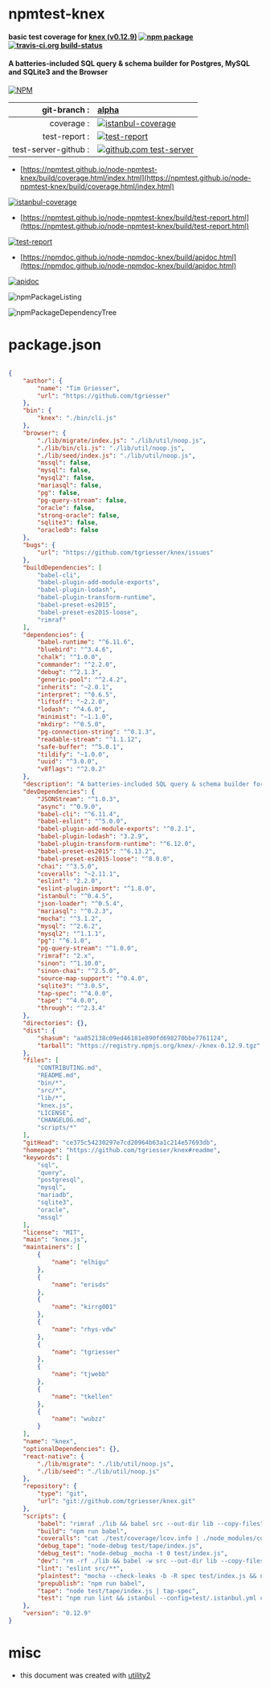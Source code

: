 # npmtest-knex

#### basic test coverage for  [knex (v0.12.9)](https://github.com/tgriesser/knex#readme)  [![npm package](https://img.shields.io/npm/v/npmtest-knex.svg?style=flat-square)](https://www.npmjs.org/package/npmtest-knex) [![travis-ci.org build-status](https://api.travis-ci.org/npmtest/node-npmtest-knex.svg)](https://travis-ci.org/npmtest/node-npmtest-knex)

#### A batteries-included SQL query & schema builder for Postgres, MySQL and SQLite3 and the Browser

[![NPM](https://nodei.co/npm/knex.png?downloads=true&downloadRank=true&stars=true)](https://www.npmjs.com/package/knex)

| git-branch : | [alpha](https://github.com/npmtest/node-npmtest-knex/tree/alpha)|
|--:|:--|
| coverage : | [![istanbul-coverage](https://npmtest.github.io/node-npmtest-knex/build/coverage.badge.svg)](https://npmtest.github.io/node-npmtest-knex/build/coverage.html/index.html)|
| test-report : | [![test-report](https://npmtest.github.io/node-npmtest-knex/build/test-report.badge.svg)](https://npmtest.github.io/node-npmtest-knex/build/test-report.html)|
| test-server-github : | [![github.com test-server](https://npmtest.github.io/node-npmtest-knex/GitHub-Mark-32px.png)](https://npmtest.github.io/node-npmtest-knex/build/app/index.html) | | build-artifacts : | [![build-artifacts](https://npmtest.github.io/node-npmtest-knex/glyphicons_144_folder_open.png)](https://github.com/npmtest/node-npmtest-knex/tree/gh-pages/build)|

- [https://npmtest.github.io/node-npmtest-knex/build/coverage.html/index.html](https://npmtest.github.io/node-npmtest-knex/build/coverage.html/index.html)

[![istanbul-coverage](https://npmtest.github.io/node-npmtest-knex/build/screenCapture.buildCi.browser.%252Ftmp%252Fbuild%252Fcoverage.lib.html.png)](https://npmtest.github.io/node-npmtest-knex/build/coverage.html/index.html)

- [https://npmtest.github.io/node-npmtest-knex/build/test-report.html](https://npmtest.github.io/node-npmtest-knex/build/test-report.html)

[![test-report](https://npmtest.github.io/node-npmtest-knex/build/screenCapture.buildCi.browser.%252Ftmp%252Fbuild%252Ftest-report.html.png)](https://npmtest.github.io/node-npmtest-knex/build/test-report.html)

- [https://npmdoc.github.io/node-npmdoc-knex/build/apidoc.html](https://npmdoc.github.io/node-npmdoc-knex/build/apidoc.html)

[![apidoc](https://npmdoc.github.io/node-npmdoc-knex/build/screenCapture.buildCi.browser.%252Ftmp%252Fbuild%252Fapidoc.html.png)](https://npmdoc.github.io/node-npmdoc-knex/build/apidoc.html)

![npmPackageListing](https://npmtest.github.io/node-npmtest-knex/build/screenCapture.npmPackageListing.svg)

![npmPackageDependencyTree](https://npmtest.github.io/node-npmtest-knex/build/screenCapture.npmPackageDependencyTree.svg)



# package.json

```json

{
    "author": {
        "name": "Tim Griesser",
        "url": "https://github.com/tgriesser"
    },
    "bin": {
        "knex": "./bin/cli.js"
    },
    "browser": {
        "./lib/migrate/index.js": "./lib/util/noop.js",
        "./lib/bin/cli.js": "./lib/util/noop.js",
        "./lib/seed/index.js": "./lib/util/noop.js",
        "mssql": false,
        "mysql": false,
        "mysql2": false,
        "mariasql": false,
        "pg": false,
        "pg-query-stream": false,
        "oracle": false,
        "strong-oracle": false,
        "sqlite3": false,
        "oracledb": false
    },
    "bugs": {
        "url": "https://github.com/tgriesser/knex/issues"
    },
    "buildDependencies": [
        "babel-cli",
        "babel-plugin-add-module-exports",
        "babel-plugin-lodash",
        "babel-plugin-transform-runtime",
        "babel-preset-es2015",
        "babel-preset-es2015-loose",
        "rimraf"
    ],
    "dependencies": {
        "babel-runtime": "^6.11.6",
        "bluebird": "^3.4.6",
        "chalk": "^1.0.0",
        "commander": "^2.2.0",
        "debug": "^2.1.3",
        "generic-pool": "^2.4.2",
        "inherits": "~2.0.1",
        "interpret": "^0.6.5",
        "liftoff": "~2.2.0",
        "lodash": "^4.6.0",
        "minimist": "~1.1.0",
        "mkdirp": "^0.5.0",
        "pg-connection-string": "^0.1.3",
        "readable-stream": "^1.1.12",
        "safe-buffer": "^5.0.1",
        "tildify": "~1.0.0",
        "uuid": "^3.0.0",
        "v8flags": "^2.0.2"
    },
    "description": "A batteries-included SQL query & schema builder for Postgres, MySQL and SQLite3 and the Browser",
    "devDependencies": {
        "JSONStream": "^1.0.3",
        "async": "^0.9.0",
        "babel-cli": "^6.11.4",
        "babel-eslint": "^5.0.0",
        "babel-plugin-add-module-exports": "^0.2.1",
        "babel-plugin-lodash": "3.2.9",
        "babel-plugin-transform-runtime": "^6.12.0",
        "babel-preset-es2015": "^6.13.2",
        "babel-preset-es2015-loose": "^8.0.0",
        "chai": "^3.5.0",
        "coveralls": "~2.11.1",
        "eslint": "2.2.0",
        "eslint-plugin-import": "^1.8.0",
        "istanbul": "^0.4.5",
        "json-loader": "^0.5.4",
        "mariasql": "^0.2.3",
        "mocha": "^3.1.2",
        "mysql": "^2.6.2",
        "mysql2": "^1.1.1",
        "pg": "^6.1.0",
        "pg-query-stream": "^1.0.0",
        "rimraf": "2.x",
        "sinon": "^1.10.0",
        "sinon-chai": "^2.5.0",
        "source-map-support": "^0.4.0",
        "sqlite3": "^3.0.5",
        "tap-spec": "^4.0.0",
        "tape": "^4.0.0",
        "through": "^2.3.4"
    },
    "directories": {},
    "dist": {
        "shasum": "aa852138c09ed46181e890fd698270bbe7761124",
        "tarball": "https://registry.npmjs.org/knex/-/knex-0.12.9.tgz"
    },
    "files": [
        "CONTRIBUTING.md",
        "README.md",
        "bin/*",
        "src/*",
        "lib/*",
        "knex.js",
        "LICENSE",
        "CHANGELOG.md",
        "scripts/*"
    ],
    "gitHead": "ce375c54230297e7cd20964b63a1c214e57693db",
    "homepage": "https://github.com/tgriesser/knex#readme",
    "keywords": [
        "sql",
        "query",
        "postgresql",
        "mysql",
        "mariadb",
        "sqlite3",
        "oracle",
        "mssql"
    ],
    "license": "MIT",
    "main": "knex.js",
    "maintainers": [
        {
            "name": "elhigu"
        },
        {
            "name": "erisds"
        },
        {
            "name": "kirrg001"
        },
        {
            "name": "rhys-vdw"
        },
        {
            "name": "tgriesser"
        },
        {
            "name": "tjwebb"
        },
        {
            "name": "tkellen"
        },
        {
            "name": "wubzz"
        }
    ],
    "name": "knex",
    "optionalDependencies": {},
    "react-native": {
        "./lib/migrate": "./lib/util/noop.js",
        "./lib/seed": "./lib/util/noop.js"
    },
    "repository": {
        "type": "git",
        "url": "git://github.com/tgriesser/knex.git"
    },
    "scripts": {
        "babel": "rimraf ./lib && babel src --out-dir lib --copy-files",
        "build": "npm run babel",
        "coveralls": "cat ./test/coverage/lcov.info | ./node_modules/coveralls/bin/coveralls.js",
        "debug_tape": "node-debug test/tape/index.js",
        "debug_test": "node-debug _mocha -t 0 test/index.js",
        "dev": "rm -rf ./lib && babel -w src --out-dir lib --copy-files",
        "lint": "eslint src/**",
        "plaintest": "mocha --check-leaks -b -R spec test/index.js && npm run tape",
        "prepublish": "npm run babel",
        "tape": "node test/tape/index.js | tap-spec",
        "test": "npm run lint && istanbul --config=test/.istanbul.yml cover node_modules/mocha/bin/_mocha -- --check-leaks -t 10000 -b -R spec test/index.js && npm run tape"
    },
    "version": "0.12.9"
}
```



# misc
- this document was created with [utility2](https://github.com/kaizhu256/node-utility2)
